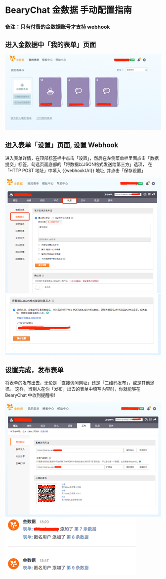 # BearyChat 金数据 手动配置指南
### 备注：只有付费的金数据账号才支持 webhook

## 进入金数据中「我的表单」页面

![](/images/tutorial/jinshuju_form.png)

## 进入表单「设置」页面, 设置 Webhook

进入表单详情，在顶部标签栏中点击「设置」，然后在左侧菜单栏里面点击「数据提交」标签，勾选页面底部的「将数据以JSON格式发送给第三方」选项，
在「HTTP POST 地址」中填入 {{webhookUrl}} 地址, 并点击「保存设置」

![](/images/tutorial/jinshuju_setting.png)
![](/images/tutorial/jinshuju_hook.png)

## 设置完成，发布表单

将表单的发布出去，无论是「直接访问网址」还是「二维码发布」，或是其他途径。
这样，当别人在你「发布」出去的表单中填写内容时，你就能够在 BearyChat 中收到提醒啦!

![](/images/tutorial/jinshuju_publish.png)
![](/images/tutorial/jinshuju_in_bearychat.png)
